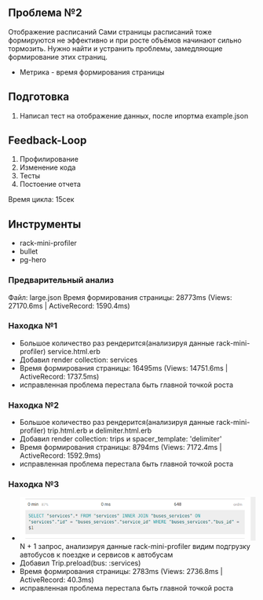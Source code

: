 ## Проблема №2
Отображение расписаний
Сами страницы расписаний тоже формируются не эффективно и при росте объёмов начинают сильно тормозить.
Нужно найти и устранить проблемы, замедляющие формирование этих страниц.

- Метрика - время формирования страницы

## Подготовка
1. Написал тест на отображение данных, после ипортма example.json

## Feedback-Loop
1. Профилирование
2. Изменение кода
3. Тесты
4. Постоение отчета

Время цикла: 15сек

## Инструменты
- rack-mini-profiler
- bullet
- pg-hero


### Предварительный анализ
Файл: large.json
Время формирования страницы: 28773ms (Views: 27170.6ms | ActiveRecord: 1590.4ms)

### Находка №1
- Большое количество раз рендерится(анализируя данные rack-mini-profiler) service.html.erb
- Добавил render collection: services
- Время формирования страницы: 16495ms (Views: 14751.6ms | ActiveRecord: 1737.5ms)
- исправленная проблема перестала быть главной точкой роста

### Находка №2
- Большое количество раз рендерится(анализируя данные rack-mini-profiler) trip.html.erb и delimiter.html.erb
- Добавил render collection: trips и spacer_template: 'delimiter'
- Время формирования страницы: 8794ms (Views: 7172.4ms | ActiveRecord: 1592.9ms)
- исправленная проблема перестала быть главной точкой роста

### Находка №3
- ![before](profiling/problem_2/1.png) N + 1 запрос, анализируя данные rack-mini-profiler видим подгрузку автобусов к поездке и сервисов к автобусам
- Добавил Trip.preload(bus: :services)
- Время формирования страницы: 2783ms (Views: 2736.8ms | ActiveRecord: 40.3ms)
- исправленная проблема перестала быть главной точкой роста
